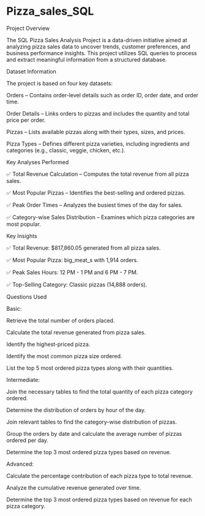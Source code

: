 # Pizza_sales_SQL
Project Overview

The SQL Pizza Sales Analysis Project is a data-driven initiative aimed at analyzing pizza sales data to uncover trends, customer preferences, and business performance insights. This project utilizes SQL queries to process and extract meaningful information from a structured database.

 Dataset Information

The project is based on four key datasets:

Orders – Contains order-level details such as order ID, order date, and order time.

Order Details – Links orders to pizzas and includes the quantity and total price per order.

Pizzas – Lists available pizzas along with their types, sizes, and prices.

Pizza Types – Defines different pizza varieties, including ingredients and categories (e.g., classic, veggie, chicken, etc.).

Key Analyses Performed

✅ Total Revenue Calculation – Computes the total revenue from all pizza sales.

✅ Most Popular Pizzas – Identifies the best-selling and ordered pizzas.

✅ Peak Order Times – Analyzes the busiest times of the day for sales.

✅ Category-wise Sales Distribution – Examines which pizza categories are most popular.

 Key Insights

✅ Total Revenue: $817,860.05 generated from all pizza sales.

✅ Most Popular Pizza: big_meat_s with 1,914 orders.

✅ Peak Sales Hours: 12 PM - 1 PM and 6 PM - 7 PM.

✅ Top-Selling Category: Classic pizzas (14,888 orders).
 
 Questions Used

Basic:

Retrieve the total number of orders placed.

Calculate the total revenue generated from pizza sales.

Identify the highest-priced pizza.

Identify the most common pizza size ordered.

List the top 5 most ordered pizza types along with their quantities.


Intermediate:

Join the necessary tables to find the total quantity of each pizza category ordered.

Determine the distribution of orders by hour of the day.

Join relevant tables to find the category-wise distribution of pizzas.

Group the orders by date and calculate the average number of pizzas ordered per day.

Determine the top 3 most ordered pizza types based on revenue.

Advanced:

Calculate the percentage contribution of each pizza type to total revenue.

Analyze the cumulative revenue generated over time.

Determine the top 3 most ordered pizza types based on revenue for each pizza category.

